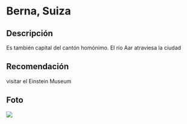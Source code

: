 # Berna, Suiza

## Descripción
Es también capital del cantón homónimo. El río Aar atraviesa la ciudad

## Recomendación
visitar el Einstein Museum

## Foto
![](https://upload.wikimedia.org/wikipedia/commons/4/45/Bundeshaus_Bern_2009%2C_Flooffy.jpg)
